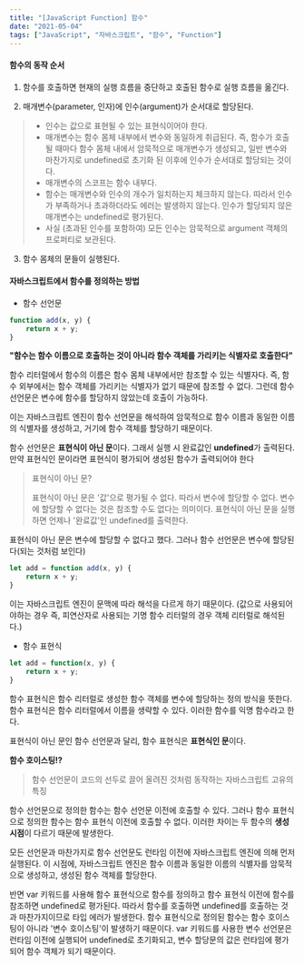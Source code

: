 ```yaml
---
title: "[JavaScript Function] 함수"
date: "2021-05-04"
tags: ["JavaScript", "자바스크립트", "함수", "Function"]
---
```

#### 함수의 동작 순서

1) 함수를 호출하면 현재의 실행 흐름을 중단하고 호출된 함수로 실행 흐름을 옮긴다.

2) 매개변수(parameter, 인자)에 인수(argument)가 순서대로 할당된다.

> - 인수는 값으로 표현될 수 있는 표현식이어야 한다.
> - 매개변수는 함수 몸체 내부에서 변수와 동일하게 취급된다. 즉, 함수가 호출될 때마다 함수 몸체 내에서 암묵적으로 매개변수가 생성되고, 일반 변수와 마찬가지로 undefined로 초기화 된 이후에 인수가 순서대로 할당되는 것이다.
> - 매개변수의 스코프는 함수 내부다.
> - 함수는 매개변수와 인수의 개수가 일치하는지 체크하지 않는다. 따라서 인수가 부족하거나 초과하더라도 에러는 발생하지 않는다. 인수가 할당되지 않은 매개변수는 undefined로 평가된다.
> - 사실 (초과된 인수를 포함하여) 모든 인수는 암묵적으로 argument 객체의 프로퍼티로 보관된다.

3) 함수 몸체의 문들이 실행된다.



#### 자바스크립트에서 함수를 정의하는 방법

+ 함수 선언문

```javascript
function add(x, y) {
    return x + y;
}
```

**"함수는 함수 이름으로 호출하는 것이 아니라 함수 객체를 가리키는 식별자로 호출한다"**

함수 리터럴에서 함수의 이름은 함수 몸체 내부에서만 참조할 수 있는 식별자다. 즉, 함수 외부에서는 함수 객체를 가리키는 식별자가 없기 때문에 참조할 수 없다. 그런데  함수 선언문은 변수에 함수를 할당하지 않았는데 호출이 가능하다.

이는 자바스크립트 엔진이 함수 선언문을 해석하여 암묵적으로 함수 이름과 동일한 이름의 식별자를 생성하고, 거기에 함수 객체를 할당하기 때문이다.

함수 선언문은 **표현식이 아닌 문**이다. 그래서 실행 시 완료값인 **undefined**가 출력된다. 만약 표현식인 문이라면 표현식이 평가되어 생성된 함수가 출력되어야 한다

> 표현식이 아닌 문?
>
> 표현식이 아닌 문은 '값'으로 평가될 수 없다. 따라서 변수에 할당할 수 없다. 변수에 할당할 수 없다는 것은 참조할 수도 없다는 의미이다. 표현식이 아닌 문을 실행하면 언제나 '완료값'인 undefined를 출력한다.

표현식이 아닌 문은 변수에 할당할 수 없다고 했다. 그러나 함수 선언문은 변수에 할당된다(되는 것처럼 보인다)

```javascript
let add = function add(x, y) {
    return x + y;
}
```

이는 자바스크립트 엔진이 문맥에 따라 해석을 다르게 하기 때문이다. (값으로 사용되어야하는 경우 즉, 피연산자로 사용되는 기명 함수 리터럴의 경우 객체 리터럴로 해석된다.)



+ 함수 표현식

```javascript
let add = function(x, y) {
    return x + y;
}
```

함수 표현식은 함수 리터럴로 생성한 함수 객체를 변수에 할당하는 정의 방식을 뜻한다. 함수 표현식은 함수 리터럴에서 이름을 생략할 수 있다. 이러한 함수를 익명 함수라고 한다.

표현식이 아닌 문인 함수 선언문과 달리, 함수 표현식은 **표현식인 문**이다.



**함수 호이스팅⁉**

> 함수 선언문이 코드의 선두로 끌어 올려진 것처럼 동작하는 자바스크립트 고유의 특징

함수 선언문으로 정의한 함수는 함수 선언문 이전에 호출할 수 있다. 그러나 함수 표현식으로 정의한 함수는 함수 표현식 이전에 호출할 수 없다. 이러한 차이는 두 함수의 **생성 시점**이 다르기 때문에 발생한다.

모든 선언문과 마찬가지로 함수 선언문도 런타임 이전에 자바스크립트 엔진에 의해 먼저 실행된다. 이 시점에, 자바스크립트 엔진은 함수 이름과 동일한 이름의 식별자를 암묵적으로 생성하고, 생성된 함수 객체를 할당한다.

반면 var 키워드를 사용해 함수 표현식으로 함수를 정의하고 함수 표현식 이전에 함수를 참조하면 undefined로 평가된다. 따라서 함수를 호출하면 undefined를 호출하는 것과 마찬가지이므로 타입 에러가 발생한다. 함수 표현식으로 정의된 함수는 함수 호이스팅이 아니라 '변수 호이스팅'이 발생하기 때문이다. var 키워드를 사용한 변수 선언문은 런타임 이전에 실행되어 undefined로 초기화되고, 변수 할당문의 값은 런타임에 평가되어 함수 객체가 되기 때문이다.